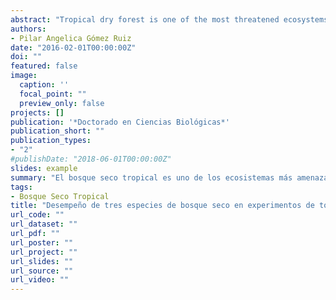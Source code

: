 ```yaml
---
abstract: "Tropical dry forest is one of the most threatened ecosystems nowadays and particularly in Mexico, anthropic pressure on this ecosystem is intense and has increased over the years. For this reason, many component species have reduced significantly their distribution areas, which has fragmented and isolated their populations. This coupled with the imminets effects of global climate change could cause local extinction in the medium term if management actions are not implemented for species that are highly threatened. In the region of the Mexican Bajio (part of Michoacan, Queretaro and Guanajuato states) it is possible to find the dry tropical forest or tropical deciduous forest at its highest altitude, which makes that many of its species have a restricted distribution and therefore they are more susceptible to the impacts of land use change for different human activities. In particular for this thesis, we selected three species characteristics of this ecosystem in this region: Albizia plurijuga, Cedrela dugesii and Ceiba aesculifolia. The three are deciduous trees, up to 12 m high being part of the emerging elements of the canopy in this forest. Two of the species are included in the NOM 059 SEMARNAT in the categories of threat (A. plurijuga) and special protection (C. dugesii). These characteristics make them species of interest to evaluate different strategies that can subsequently be implemented for their conservation and ecological restoration of tropical dry forest. Consequently, the overall research question of this research was: How is the performance of Albizia plurijuga, Cedrela dugesii and Ceiba aesculifolia in experiments of frost tolerance, assisted migration and interactions with nurse plants ?, to estimate the viability of these management strategies to face climate change. This thesis is structured into seven chapters, which consist of two theoretical revisions, three experimental works plus the introduction and general discussion. In Chapter I, I present the general introduction related to climate change that is one of the most influential factors in the dynamics and maintenance of the ecosystems currently. I also explain some response strategies to this phenomenon evaluated in this thesis and finally I describe the system study."
authors:
- Pilar Angelica Gómez Ruiz
date: "2016-02-01T00:00:00Z"
doi: ""
featured: false
image:
  caption: ''
  focal_point: ""
  preview_only: false
projects: []
publication: '*Doctorado en Ciencias Biológicas*'
publication_short: ""
publication_types:
- "2"
#publishDate: "2018-06-01T00:00:00Z"
slides: example
summary: "El bosque seco tropical es uno de los ecosistemas más amenazados a nivel global en la actualidad y en particular en México la presión antrópica sobre este ecosistema es intensa y se ha incrementado con los años. Por tal razón, muchas especies que lo componen han reducido considerablemente sus áreas de distribución, lo cual ha fragmentado y aislado a sus poblaciones. Esto asociado a los efectos inminentes del cambio climático global, podrían causar la extinción local a mediano plazo si no se implementan medidas de manejo para las especies que están fuertemente amenazadas. En la región del Bajío mexicano (parte de Michoacán, Querétaro y Guanajuato) se puede encontrar el bosque seco tropical o bosque tropical caducifolio en su mayor altitud, lo cual hace que muchas de las especies aquí presentes sean de distribución restringida y por ello más susceptibles a los impactos del cambio de uso de suelo para diversas actividades antrópicas. En particular para esta tesis, seleccionamos tres especies características de este ecosistema en esta región: Albizia plurijuga, Cedrela dugesii y Ceiba aesculifolia. Las tres son árboles deciduos, de hasta 12 m de altura que forman parte de los elementos emergentes del dosel en este tipo de bosque. Dos de las especies están incluidas en la NOM 059 de SEMARNAT en las categorías de amenazada (A. plurijuga) y en protección especial (C. dugesii). Estas características las hacen especies de interés para evaluar diferentes estrategias que puedan implementarse posteriormente para su conservación y la restauración ecológica del bosque seco tropical. En consecuencia, la pregunta general de investigación de esta investigación fue: ¿Cómo es el desempeño de Albizia plurijuga, Cedrela dugesii y Ceiba aesculifolia en experimentos de tolerancia a heladas, migración asistida e interacciones con plantas nodrizas?, para estimar la viabilidad de estrategias de manejo frente al cambio climático. Esta tesis esta estructurada en siete capítulos, que constan de dos revisiones teóricas, tres trabajos experimentales más la introducción y discusión generales."
tags:
- Bosque Seco Tropical
title: "Desempeño de tres especies de bosque seco en experimentos de tolerancia a heladas y nodricismo para su migración asistida en respuesta al cambio climático"
url_code: ""
url_dataset: ""
url_pdf: ""
url_poster: ""
url_project: ""
url_slides: ""
url_source: ""
url_video: ""
---
```


